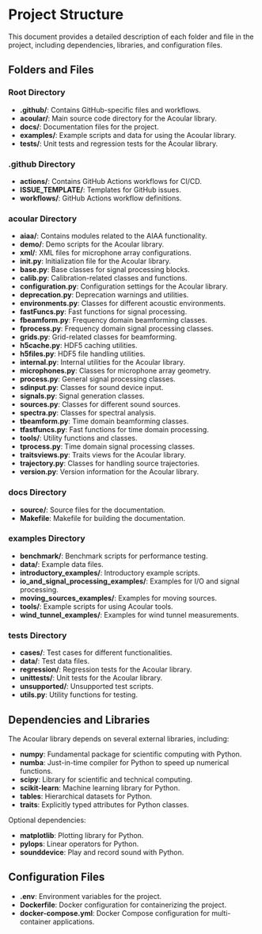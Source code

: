 # Project Structure

This document provides a detailed description of each folder and file in the project, including dependencies, libraries, and configuration files.

## Folders and Files

### Root Directory

- **.github/**: Contains GitHub-specific files and workflows.
- **acoular/**: Main source code directory for the Acoular library.
- **docs/**: Documentation files for the project.
- **examples/**: Example scripts and data for using the Acoular library.
- **tests/**: Unit tests and regression tests for the Acoular library.

### .github Directory

- **actions/**: Contains GitHub Actions workflows for CI/CD.
- **ISSUE_TEMPLATE/**: Templates for GitHub issues.
- **workflows/**: GitHub Actions workflow definitions.

### acoular Directory

- **aiaa/**: Contains modules related to the AIAA functionality.
- **demo/**: Demo scripts for the Acoular library.
- **xml/**: XML files for microphone array configurations.
- **__init__.py**: Initialization file for the Acoular library.
- **base.py**: Base classes for signal processing blocks.
- **calib.py**: Calibration-related classes and functions.
- **configuration.py**: Configuration settings for the Acoular library.
- **deprecation.py**: Deprecation warnings and utilities.
- **environments.py**: Classes for different acoustic environments.
- **fastFuncs.py**: Fast functions for signal processing.
- **fbeamform.py**: Frequency domain beamforming classes.
- **fprocess.py**: Frequency domain signal processing classes.
- **grids.py**: Grid-related classes for beamforming.
- **h5cache.py**: HDF5 caching utilities.
- **h5files.py**: HDF5 file handling utilities.
- **internal.py**: Internal utilities for the Acoular library.
- **microphones.py**: Classes for microphone array geometry.
- **process.py**: General signal processing classes.
- **sdinput.py**: Classes for sound device input.
- **signals.py**: Signal generation classes.
- **sources.py**: Classes for different sound sources.
- **spectra.py**: Classes for spectral analysis.
- **tbeamform.py**: Time domain beamforming classes.
- **tfastfuncs.py**: Fast functions for time domain processing.
- **tools/**: Utility functions and classes.
- **tprocess.py**: Time domain signal processing classes.
- **traitsviews.py**: Traits views for the Acoular library.
- **trajectory.py**: Classes for handling source trajectories.
- **version.py**: Version information for the Acoular library.

### docs Directory

- **source/**: Source files for the documentation.
- **Makefile**: Makefile for building the documentation.

### examples Directory

- **benchmark/**: Benchmark scripts for performance testing.
- **data/**: Example data files.
- **introductory_examples/**: Introductory example scripts.
- **io_and_signal_processing_examples/**: Examples for I/O and signal processing.
- **moving_sources_examples/**: Examples for moving sources.
- **tools/**: Example scripts for using Acoular tools.
- **wind_tunnel_examples/**: Examples for wind tunnel measurements.

### tests Directory

- **cases/**: Test cases for different functionalities.
- **data/**: Test data files.
- **regression/**: Regression tests for the Acoular library.
- **unittests/**: Unit tests for the Acoular library.
- **unsupported/**: Unsupported test scripts.
- **utils.py**: Utility functions for testing.

## Dependencies and Libraries

The Acoular library depends on several external libraries, including:

- **numpy**: Fundamental package for scientific computing with Python.
- **numba**: Just-in-time compiler for Python to speed up numerical functions.
- **scipy**: Library for scientific and technical computing.
- **scikit-learn**: Machine learning library for Python.
- **tables**: Hierarchical datasets for Python.
- **traits**: Explicitly typed attributes for Python classes.

Optional dependencies:

- **matplotlib**: Plotting library for Python.
- **pylops**: Linear operators for Python.
- **sounddevice**: Play and record sound with Python.

## Configuration Files

- **.env**: Environment variables for the project.
- **Dockerfile**: Docker configuration for containerizing the project.
- **docker-compose.yml**: Docker Compose configuration for multi-container applications.
